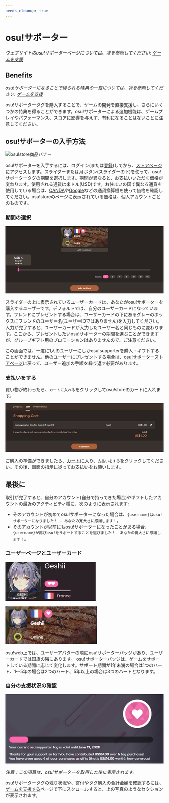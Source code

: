 ```yaml
---
needs_cleanup: true
---
```


<!-- TODO: website updates, needs a review on the writing style -->

# osu!サポーター

*ウェブサイトのosu!サポーターページについては、次を参照してください: [ゲームを支援](https://osu.ppy.sh/home/support)*

## Benefits

*osu!サポーターになることで得られる特典の一覧については、次を参照してください: [ゲームを支援](https://osu.ppy.sh/home/support)*

osu!サポータータグを購入することで、ゲームの開発を直接支援し、さらにいくつかの特典を得ることができます。osu!サポーターによる追加機能は、ゲームプレイやパフォーマンス、スコアに影響を与えず、有利になることはないことに注意してください。

## osu!サポーターの入手方法

![osu!store商品バナー](img/store-product.jpg?1 "osu!storeでのosu!サポーター商品バナー")

osu!サポーターを入手するには、ログイン(または[登録](/wiki/sign_up))してから、[ストアページ](https://osu.ppy.sh/store/products/supporter-tag)にアクセスします。スライダーまたは月ボタン(スライダーの下)を使って、osu!サポータータグの期間を選択します。期間が異なると、お支払いいただく価格が変わります。使用される通貨は米ドル(USD)です。お住まいの国で異なる通貨を使用している場合は、[OANDA](https://www.oanda.com/currency/converter/)や[Google](https://www.google.com/search?q=usd+exchange+rate)などの通貨換算機を使って価格を確認してください。osu!storeのページに表示されている価格は、個人アカウントごとのものです。

### 期間の選択

![osu!サポーターの購入](img/selecting-duration.jpg?1 "osu!サポーターのユーザーと期間の選択")

スライダーの上に表示されているユーザーカードは、あなたがosu!サポーターを購入するユーザーです。デフォルトでは、自分のユーザーカードになっています。フレンドにプレゼントする場合は、ユーザーカードの下にあるグレーのボックスにフレンドのユーザー名(ユーザーIDではありません)を入力してください。入力が完了すると、ユーザーカードが入力したユーザー名と同じものに変わります。ここから、プレゼントしたいosu!サポーターの期間を選ぶことができますが、グループギフト用のプロモーションはありませんので、ご注意ください。

この画面では、一度に1人のユーザーにしかosu!supporterを購入・ギフトすることができません。他のユーザーにプレゼントする場合は、[osu!サポーターストアページ](https://osu.ppy.sh/store/products/supporter-tag)に戻って、ユーザー追加の手順を繰り返す必要があります。

### 支払いをする

買い物が終わったら、`カートに入れる`をクリックしてosu!storeのカートに入れます。

![osu!storeカート](img/shopping-cart.jpg?1 "osu!storeのカートにosu!suppoter for flyteを追加しました。")

ご購入の準備ができましたら、[カート](https://osu.ppy.sh/store/cart)に入り、`支払いをする`をクリックしてください。その後、画面の指示に従ってお支払いをお願いします。

## 最後に

取引が完了すると、自分のアカウント(自分で持ってきた場合)やギフトしたアカウントの最近のアクティビティ欄に、次のように表示されます:

- そのアカウントが初めてosu!サポーターになった場合は、`{username}はosu!サポーターになりました！ - あなたの寛大さに感謝します！`。
- そのアカウントが以前にもosu!サポーターになったことがある場合、`{username}が再びosu!をサポートすることを選びました！- あなたの寛大さに感謝します！`。

### ユーザーページとユーザーカード

![osu!サポーターのユーザーページ](img/userpage.jpg?1 "osu!サポーターのユーザーページ")

![osu!サポーターのユーザーページ](img/usercard.png?1 "osu!サポーターのユーザーページ")

osu!web上では、ユーザーアバターの隣にosu!サポーターバッジがあり、ユーザーカードでは国旗の隣にあります。
osu!サポーターバッジは、ゲームをサポートしている期間に応じて変化します。サポート期間が1年未満の場合は1つのハート、1～5年の場合は2つのハート、5年以上の場合は3つのハートとなります。

### 自分の支援状況の確認

![残り3ヶ月のosu!サポータータグ](img/status.jpg?1 "残り3ヶ月のosu!サポータータグ")

*注意：この項目は、osu!サポーターを取得した後に表示されます。*

osu!サポータータグの残り状況や、寄付やタグ購入の合計金額を確認するには、[ゲームを支援する](https://osu.ppy.sh/home/support)ページで下にスクロールすると、上の写真のようなセクションが表示されます。

